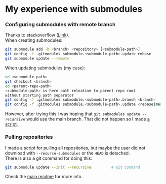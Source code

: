 # My experience with submodules

### Configuring submodules with remote branch
Thanks to stackoverflow ([Link](https://stackoverflow.com/questions/18770545/why-is-my-git-submodule-head-detached-from-master)).  
When creating submodules:
```bash
git submodule add -b <branch> <repository> [<submodule-path>]
git config -f .gitmodules submodule.<submodule-path>.update rebase
git submodule update --remote
```
When updating submodules (my case):
```bash
cd <submodule-path>
git checkout <branch>
cd <parent-repo-path>
<submodule-path> is here path releative to parent repo root
without starting path separator
git config -f .gitmodules submodule.<submodule-path>.branch <branch>
git config -f .gitmodules submodule.<submodule-path>.update <rebase|merge>
```
However, after trying this I was hoping that `git submodules update --recursive` would use the main branch. That did not happen so I made [a script](https://github.com/r4v10l1/dotfiles/blob/main/scripts/sync-dotfiles.sh).


### Pulling repositories
I made a script for pulling all repositories, but maybe the user did not download with `--recurse-submodules` or the `HEAD` is detached.  
There is also a git command for doing this:
```bash
git submodule update --init --recursive         # Git command
```
Check the [main readme](https://github.com/r4v10l1/dotfiles#pulling-the-repositories) for more info.
